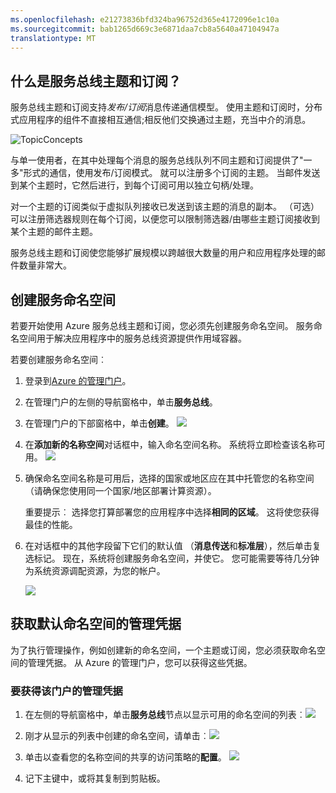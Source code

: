 ```yaml
---
ms.openlocfilehash: e21273836bfd324ba96752d365e4172096e1c10a
ms.sourcegitcommit: bab1265d669c3e6871daa7cb8a5640a47104947a
translationtype: MT
---
```

## 什么是服务总线主题和订阅？

服务总线主题和订阅支持*发布/订阅*消息传递通信模型。 使用主题和订阅时，分布式应用程序的组件不直接相互通信;相反他们交换通过主题，充当中介的消息。

![TopicConcepts](./media/service-bus-java-how-to-create-topic/sb-topics-01.png)

与单一使用者，在其中处理每个消息的服务总线队列不同主题和订阅提供了"一多"形式的通信，使用发布/订阅模式。 就可以注册多个订阅的主题。 当邮件发送到某个主题时，它然后进行，到每个订阅可用以独立句柄/处理。

对一个主题的订阅类似于虚拟队列接收已发送到该主题的消息的副本。 （可选） 可以注册筛选器规则在每个订阅，以便您可以限制筛选器/由哪些主题订阅接收到某个主题的邮件主题。

服务总线主题和订阅使您能够扩展规模以跨越很大数量的用户和应用程序处理的邮件数量非常大。

## 创建服务命名空间

若要开始使用 Azure 服务总线主题和订阅，您必须先创建服务命名空间。 服务命名空间用于解决应用程序中的服务总线资源提供作用域容器。

若要创建服务命名空间︰

1.  登录到[Azure 的管理门户][]。

2.  在管理门户的左侧的导航窗格中，单击**服务总线**。

3.  在管理门户的下部窗格中，单击**创建**。
    ![][0]

4.  在**添加新的名称空间**对话框中，输入命名空间名称。
    系统将立即检查该名称可用。
    ![][2]

5.  确保命名空间名称是可用后，选择的国家或地区应在其中托管您的名称空间 （请确保您使用同一个国家/地区部署计算资源）。

    重要提示︰ 选择您打算部署您的应用程序中选择**相同的区域**。 这将使您获得最佳的性能。

6.  在对话框中的其他字段留下它们的默认值 （**消息传送**和**标准层**），然后单击复选标记。 现在，系统将创建服务命名空间，并使它。 您可能需要等待几分钟为系统资源调配资源，为您的帐户。

    ![][6]


## 获取默认命名空间的管理凭据

为了执行管理操作，例如创建新的命名空间，一个主题或订阅，您必须获取命名空间的管理凭据。 从 Azure 的管理门户，您可以获得这些凭据。

### 要获得该门户的管理凭据

1.  在左侧的导航窗格中，单击**服务总线**节点以显示可用的命名空间的列表︰![][0]

2.  刚才从显示的列表中创建的命名空间，请单击︰![][3]

3.  单击以查看您的名称空间的共享的访问策略的**配置**。
    ![](./media/service-bus-java-how-to-create-topic/sb-queues-14.png)

4.  记下主键中，或将其复制到剪贴板。


  [Azure 的管理门户]: http://manage.windowsazure.com
  [0]: ./media/service-bus-java-how-to-create-topic/sb-queues-13.png
  [2]: ./media/service-bus-java-how-to-create-topic/sb-queues-04.png
  [3]: ./media/service-bus-java-how-to-create-topic/sb-queues-09.png
  [4]: ./media/service-bus-java-how-to-create-topic/sb-queues-06.png

  [6]: ./media/service-bus-java-how-to-create-topic/getting-started-multi-tier-27.png
  [34]: ./media/service-bus-java-how-to-create-topic/VSProperties.png

